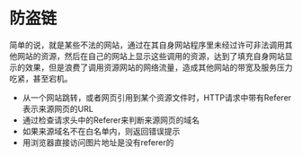 # 防盗链

简单的说，就是某些不法的网站，通过在其自身网站程序里未经过许可非法调用其他网站的资源，然后在自己的网站上显示这些调用的资源，达到了填充自身网站显示的效果，但是浪费了调用资源网站的网络流量，造成其他网站的带宽及服务压力吃紧，甚至宕机。

- 从一个网站跳转，或者网页引用到某个资源文件时，HTTP请求中带有Referer表示来源网页的URL
- 通过检查请求头中的Referer来判断来源网页的域名
- 如果来源域名不在白名单内，则返回错误提示
- 用浏览器直接访问图片地址是没有referer的
